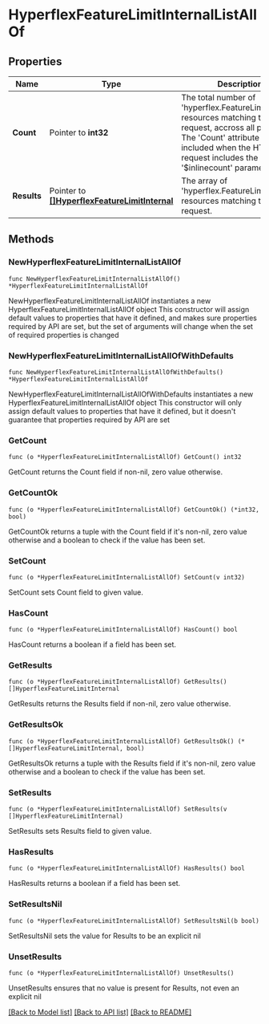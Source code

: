 # HyperflexFeatureLimitInternalListAllOf

## Properties

Name | Type | Description | Notes
------------ | ------------- | ------------- | -------------
**Count** | Pointer to **int32** | The total number of &#39;hyperflex.FeatureLimitInternal&#39; resources matching the request, accross all pages. The &#39;Count&#39; attribute is included when the HTTP GET request includes the &#39;$inlinecount&#39; parameter. | [optional] 
**Results** | Pointer to [**[]HyperflexFeatureLimitInternal**](HyperflexFeatureLimitInternal.md) | The array of &#39;hyperflex.FeatureLimitInternal&#39; resources matching the request. | [optional] 

## Methods

### NewHyperflexFeatureLimitInternalListAllOf

`func NewHyperflexFeatureLimitInternalListAllOf() *HyperflexFeatureLimitInternalListAllOf`

NewHyperflexFeatureLimitInternalListAllOf instantiates a new HyperflexFeatureLimitInternalListAllOf object
This constructor will assign default values to properties that have it defined,
and makes sure properties required by API are set, but the set of arguments
will change when the set of required properties is changed

### NewHyperflexFeatureLimitInternalListAllOfWithDefaults

`func NewHyperflexFeatureLimitInternalListAllOfWithDefaults() *HyperflexFeatureLimitInternalListAllOf`

NewHyperflexFeatureLimitInternalListAllOfWithDefaults instantiates a new HyperflexFeatureLimitInternalListAllOf object
This constructor will only assign default values to properties that have it defined,
but it doesn't guarantee that properties required by API are set

### GetCount

`func (o *HyperflexFeatureLimitInternalListAllOf) GetCount() int32`

GetCount returns the Count field if non-nil, zero value otherwise.

### GetCountOk

`func (o *HyperflexFeatureLimitInternalListAllOf) GetCountOk() (*int32, bool)`

GetCountOk returns a tuple with the Count field if it's non-nil, zero value otherwise
and a boolean to check if the value has been set.

### SetCount

`func (o *HyperflexFeatureLimitInternalListAllOf) SetCount(v int32)`

SetCount sets Count field to given value.

### HasCount

`func (o *HyperflexFeatureLimitInternalListAllOf) HasCount() bool`

HasCount returns a boolean if a field has been set.

### GetResults

`func (o *HyperflexFeatureLimitInternalListAllOf) GetResults() []HyperflexFeatureLimitInternal`

GetResults returns the Results field if non-nil, zero value otherwise.

### GetResultsOk

`func (o *HyperflexFeatureLimitInternalListAllOf) GetResultsOk() (*[]HyperflexFeatureLimitInternal, bool)`

GetResultsOk returns a tuple with the Results field if it's non-nil, zero value otherwise
and a boolean to check if the value has been set.

### SetResults

`func (o *HyperflexFeatureLimitInternalListAllOf) SetResults(v []HyperflexFeatureLimitInternal)`

SetResults sets Results field to given value.

### HasResults

`func (o *HyperflexFeatureLimitInternalListAllOf) HasResults() bool`

HasResults returns a boolean if a field has been set.

### SetResultsNil

`func (o *HyperflexFeatureLimitInternalListAllOf) SetResultsNil(b bool)`

 SetResultsNil sets the value for Results to be an explicit nil

### UnsetResults
`func (o *HyperflexFeatureLimitInternalListAllOf) UnsetResults()`

UnsetResults ensures that no value is present for Results, not even an explicit nil

[[Back to Model list]](../README.md#documentation-for-models) [[Back to API list]](../README.md#documentation-for-api-endpoints) [[Back to README]](../README.md)


